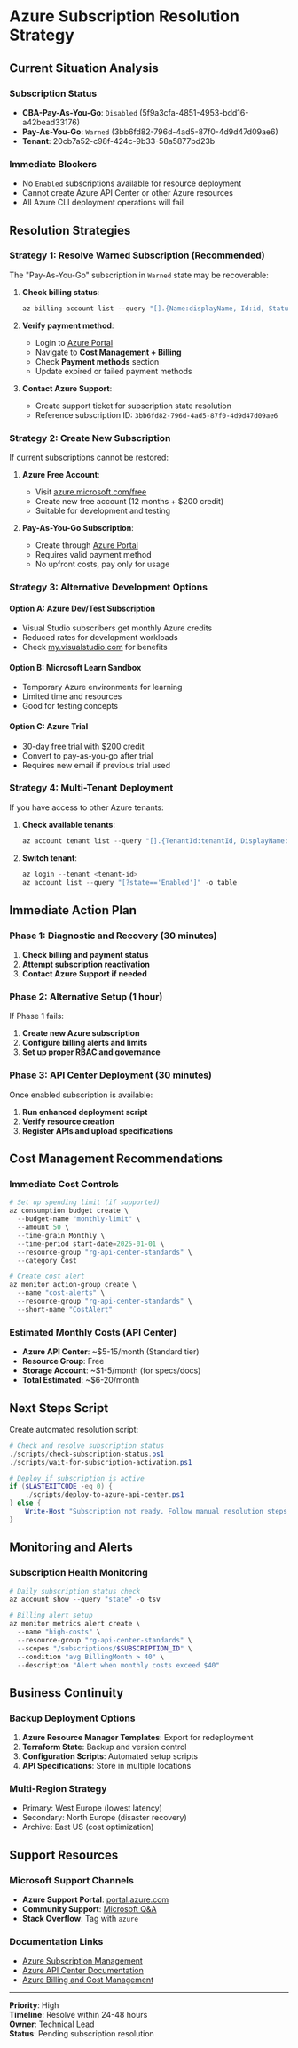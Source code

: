 # Azure Subscription Resolution Strategy

## Current Situation Analysis

### Subscription Status
- **CBA-Pay-As-You-Go**: `Disabled` (5f9a3cfa-4851-4953-bdd16-a42bead33176)
- **Pay-As-You-Go**: `Warned` (3bb6fd82-796d-4ad5-87f0-4d9d47d09ae6)
- **Tenant**: 20cb7a52-c98f-424c-9b33-58a5877bd23b

### Immediate Blockers
- No `Enabled` subscriptions available for resource deployment
- Cannot create Azure API Center or other Azure resources
- All Azure CLI deployment operations will fail

## Resolution Strategies

### Strategy 1: Resolve Warned Subscription (Recommended)

The "Pay-As-You-Go" subscription in `Warned` state may be recoverable:

1. **Check billing status**:
   ```powershell
   az billing account list --query "[].{Name:displayName, Id:id, Status:agreementType}" -o table
   ```

2. **Verify payment method**:
   - Login to [Azure Portal](https://portal.azure.com)
   - Navigate to **Cost Management + Billing**
   - Check **Payment methods** section
   - Update expired or failed payment methods

3. **Contact Azure Support**:
   - Create support ticket for subscription state resolution
   - Reference subscription ID: `3bb6fd82-796d-4ad5-87f0-4d9d47d09ae6`

### Strategy 2: Create New Subscription

If current subscriptions cannot be restored:

1. **Azure Free Account**:
   - Visit [azure.microsoft.com/free](https://azure.microsoft.com/free)
   - Create new free account (12 months + $200 credit)
   - Suitable for development and testing

2. **Pay-As-You-Go Subscription**:
   - Create through [Azure Portal](https://portal.azure.com)
   - Requires valid payment method
   - No upfront costs, pay only for usage

### Strategy 3: Alternative Development Options

#### Option A: Azure Dev/Test Subscription
- Visual Studio subscribers get monthly Azure credits
- Reduced rates for development workloads
- Check [my.visualstudio.com](https://my.visualstudio.com) for benefits

#### Option B: Microsoft Learn Sandbox
- Temporary Azure environments for learning
- Limited time and resources
- Good for testing concepts

#### Option C: Azure Trial
- 30-day free trial with $200 credit
- Convert to pay-as-you-go after trial
- Requires new email if previous trial used

### Strategy 4: Multi-Tenant Deployment

If you have access to other Azure tenants:

1. **Check available tenants**:
   ```powershell
   az account tenant list --query "[].{TenantId:tenantId, DisplayName:displayName, Domains:domains[0]}" -o table
   ```

2. **Switch tenant**:
   ```powershell
   az login --tenant <tenant-id>
   az account list --query "[?state=='Enabled']" -o table
   ```

## Immediate Action Plan

### Phase 1: Diagnostic and Recovery (30 minutes)

1. **Check billing and payment status**
2. **Attempt subscription reactivation**
3. **Contact Azure Support if needed**

### Phase 2: Alternative Setup (1 hour)

If Phase 1 fails:
1. **Create new Azure subscription**
2. **Configure billing alerts and limits**
3. **Set up proper RBAC and governance**

### Phase 3: API Center Deployment (30 minutes)

Once enabled subscription is available:
1. **Run enhanced deployment script**
2. **Verify resource creation**
3. **Register APIs and upload specifications**

## Cost Management Recommendations

### Immediate Cost Controls
```powershell
# Set up spending limit (if supported)
az consumption budget create \
  --budget-name "monthly-limit" \
  --amount 50 \
  --time-grain Monthly \
  --time-period start-date=2025-01-01 \
  --resource-group "rg-api-center-standards" \
  --category Cost

# Create cost alert
az monitor action-group create \
  --name "cost-alerts" \
  --resource-group "rg-api-center-standards" \
  --short-name "CostAlert"
```

### Estimated Monthly Costs (API Center)
- **Azure API Center**: ~$5-15/month (Standard tier)
- **Resource Group**: Free
- **Storage Account**: ~$1-5/month (for specs/docs)
- **Total Estimated**: ~$6-20/month

## Next Steps Script

Create automated resolution script:

```powershell
# Check and resolve subscription status
./scripts/check-subscription-status.ps1
./scripts/wait-for-subscription-activation.ps1

# Deploy if subscription is active
if ($LASTEXITCODE -eq 0) {
    ./scripts/deploy-to-azure-api-center.ps1
} else {
    Write-Host "Subscription not ready. Follow manual resolution steps." -ForegroundColor Yellow
}
```

## Monitoring and Alerts

### Subscription Health Monitoring
```powershell
# Daily subscription status check
az account show --query "state" -o tsv

# Billing alert setup
az monitor metrics alert create \
  --name "high-costs" \
  --resource-group "rg-api-center-standards" \
  --scopes "/subscriptions/$SUBSCRIPTION_ID" \
  --condition "avg BillingMonth > 40" \
  --description "Alert when monthly costs exceed $40"
```

## Business Continuity

### Backup Deployment Options
1. **Azure Resource Manager Templates**: Export for redeployment
2. **Terraform State**: Backup and version control
3. **Configuration Scripts**: Automated setup scripts
4. **API Specifications**: Store in multiple locations

### Multi-Region Strategy
- Primary: West Europe (lowest latency)
- Secondary: North Europe (disaster recovery)
- Archive: East US (cost optimization)

## Support Resources

### Microsoft Support Channels
- **Azure Support Portal**: [portal.azure.com](https://portal.azure.com)
- **Community Support**: [Microsoft Q&A](https://docs.microsoft.com/answers/)
- **Stack Overflow**: Tag with `azure`

### Documentation Links
- [Azure Subscription Management](https://docs.microsoft.com/azure/cost-management-billing/)
- [Azure API Center Documentation](https://docs.microsoft.com/azure/api-center/)
- [Azure Billing and Cost Management](https://docs.microsoft.com/azure/cost-management-billing/)

---

**Priority**: High  
**Timeline**: Resolve within 24-48 hours  
**Owner**: Technical Lead  
**Status**: Pending subscription resolution
